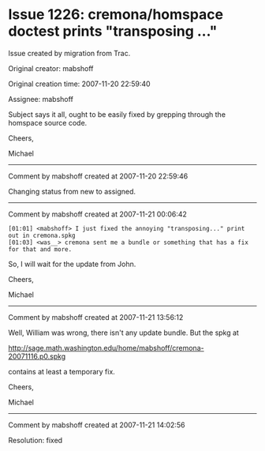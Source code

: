 # Issue 1226: cremona/homspace doctest prints "transposing ..."

Issue created by migration from Trac.

Original creator: mabshoff

Original creation time: 2007-11-20 22:59:40

Assignee: mabshoff

Subject says it all, ought to be easily fixed by grepping through the homspace source code.

Cheers,

Michael


---

Comment by mabshoff created at 2007-11-20 22:59:46

Changing status from new to assigned.


---

Comment by mabshoff created at 2007-11-21 00:06:42


```
[01:01] <mabshoff> I just fixed the annoying "transposing..." print out in cremona.spkg
[01:03] <was__> cremona sent me a bundle or something that has a fix for that and more.
```

So, I will wait for the update from John.

Cheers,

Michael


---

Comment by mabshoff created at 2007-11-21 13:56:12

Well, William was wrong, there isn't any update bundle. But the spkg at 

http://sage.math.washington.edu/home/mabshoff/cremona-20071116.p0.spkg

contains at least a temporary fix.

Cheers,

Michael


---

Comment by mabshoff created at 2007-11-21 14:02:56

Resolution: fixed
